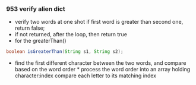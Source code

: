 ### 953 verify alien dict

* verify two words at one shot if first word is greater than second one, return false;
* if not returned, after the loop, then return true
* for the greaterThan()
```java
boolean isGreaterThan(String s1, String s2);
```

* find the first different character between the two
words, and compare based on the word order
  *
    process the word order into an array holding character:index
    compare each letter to its matching index
    
